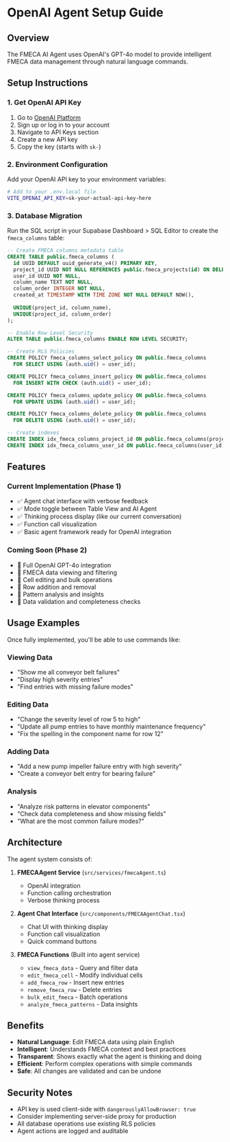 # OpenAI Agent Setup Guide

## Overview
The FMECA AI Agent uses OpenAI's GPT-4o model to provide intelligent FMECA data management through natural language commands.

## Setup Instructions

### 1. Get OpenAI API Key
1. Go to [OpenAI Platform](https://platform.openai.com/)
2. Sign up or log in to your account
3. Navigate to API Keys section
4. Create a new API key
5. Copy the key (starts with `sk-`)

### 2. Environment Configuration
Add your OpenAI API key to your environment variables:

```bash
# Add to your .env.local file
VITE_OPENAI_API_KEY=sk-your-actual-api-key-here
```

### 3. Database Migration
Run the SQL script in your Supabase Dashboard > SQL Editor to create the `fmeca_columns` table:

```sql
-- Create FMECA columns metadata table
CREATE TABLE public.fmeca_columns (
  id UUID DEFAULT uuid_generate_v4() PRIMARY KEY,
  project_id UUID NOT NULL REFERENCES public.fmeca_projects(id) ON DELETE CASCADE,
  user_id UUID NOT NULL,
  column_name TEXT NOT NULL,
  column_order INTEGER NOT NULL,
  created_at TIMESTAMP WITH TIME ZONE NOT NULL DEFAULT NOW(),
  
  UNIQUE(project_id, column_name),
  UNIQUE(project_id, column_order)
);

-- Enable Row Level Security
ALTER TABLE public.fmeca_columns ENABLE ROW LEVEL SECURITY;

-- Create RLS Policies
CREATE POLICY fmeca_columns_select_policy ON public.fmeca_columns 
  FOR SELECT USING (auth.uid() = user_id);

CREATE POLICY fmeca_columns_insert_policy ON public.fmeca_columns 
  FOR INSERT WITH CHECK (auth.uid() = user_id);

CREATE POLICY fmeca_columns_update_policy ON public.fmeca_columns 
  FOR UPDATE USING (auth.uid() = user_id);

CREATE POLICY fmeca_columns_delete_policy ON public.fmeca_columns 
  FOR DELETE USING (auth.uid() = user_id);

-- Create indexes
CREATE INDEX idx_fmeca_columns_project_id ON public.fmeca_columns(project_id);
CREATE INDEX idx_fmeca_columns_user_id ON public.fmeca_columns(user_id);
```

## Features

### Current Implementation (Phase 1)
- ✅ Agent chat interface with verbose feedback
- ✅ Mode toggle between Table View and AI Agent
- ✅ Thinking process display (like our current conversation)
- ✅ Function call visualization
- ✅ Basic agent framework ready for OpenAI integration

### Coming Soon (Phase 2)
- 🔄 Full OpenAI GPT-4o integration
- 🔄 FMECA data viewing and filtering
- 🔄 Cell editing and bulk operations
- 🔄 Row addition and removal
- 🔄 Pattern analysis and insights
- 🔄 Data validation and completeness checks

## Usage Examples

Once fully implemented, you'll be able to use commands like:

### Viewing Data
- "Show me all conveyor belt failures"
- "Display high severity entries"
- "Find entries with missing failure modes"

### Editing Data
- "Change the severity level of row 5 to high"
- "Update all pump entries to have monthly maintenance frequency"
- "Fix the spelling in the component name for row 12"

### Adding Data
- "Add a new pump impeller failure entry with high severity"
- "Create a conveyor belt entry for bearing failure"

### Analysis
- "Analyze risk patterns in elevator components"
- "Check data completeness and show missing fields"
- "What are the most common failure modes?"

## Architecture

The agent system consists of:

1. **FMECAAgent Service** (`src/services/fmecaAgent.ts`)
   - OpenAI integration
   - Function calling orchestration
   - Verbose thinking process

2. **Agent Chat Interface** (`src/components/FMECAAgentChat.tsx`)
   - Chat UI with thinking display
   - Function call visualization
   - Quick command buttons

3. **FMECA Functions** (Built into agent service)
   - `view_fmeca_data` - Query and filter data
   - `edit_fmeca_cell` - Modify individual cells
   - `add_fmeca_row` - Insert new entries
   - `remove_fmeca_row` - Delete entries
   - `bulk_edit_fmeca` - Batch operations
   - `analyze_fmeca_patterns` - Data insights

## Benefits

- **Natural Language**: Edit FMECA data using plain English
- **Intelligent**: Understands FMECA context and best practices
- **Transparent**: Shows exactly what the agent is thinking and doing
- **Efficient**: Perform complex operations with simple commands
- **Safe**: All changes are validated and can be undone

## Security Notes

- API key is used client-side with `dangerouslyAllowBrowser: true`
- Consider implementing server-side proxy for production
- All database operations use existing RLS policies
- Agent actions are logged and auditable 